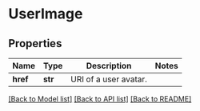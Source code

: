 # UserImage

## Properties
Name | Type | Description | Notes
------------ | ------------- | ------------- | -------------
**href** | **str** | URI of a user avatar. | 

[[Back to Model list]](../README.md#documentation-for-models) [[Back to API list]](../README.md#documentation-for-api-endpoints) [[Back to README]](../README.md)



